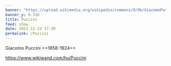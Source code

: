 ```yaml
---
banner: "https://upload.wikimedia.org/wikipedia/commons/9/9b/GiacomoPuccini.jpg"
banner_y: 0.316
title: Puccini
feed: show
date: 2022-12-23 17:30
permalink: /Puccini
---
```


Giacomo Puccini
==1858-1924==

https://www.wikiwand.com/hu/Puccini
